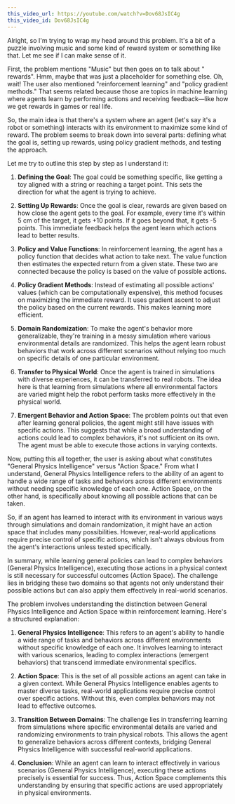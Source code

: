 ```yaml
---
this_video_url: https://youtube.com/watch?v=Dov68JsIC4g
this_video_id: Dov68JsIC4g
---
```

<think>
Alright, so I'm trying to wrap my head around this problem. It's a bit of a puzzle involving music and some kind of reward system or something like that. Let me see if I can make sense of it.

First, the problem mentions "Music" but then goes on to talk about " rewards". Hmm, maybe that was just a placeholder for something else. Oh, wait! The user also mentioned "reinforcement learning" and "policy gradient methods." That seems related because those are topics in machine learning where agents learn by performing actions and receiving feedback—like how we get rewards in games or real life.

So, the main idea is that there's a system where an agent (let's say it's a robot or something) interacts with its environment to maximize some kind of reward. The problem seems to break down into several parts: defining what the goal is, setting up rewards, using policy gradient methods, and testing the approach.

Let me try to outline this step by step as I understand it:

1. **Defining the Goal**: The goal could be something specific, like getting a toy aligned with a string or reaching a target point. This sets the direction for what the agent is trying to achieve.

2. **Setting Up Rewards**: Once the goal is clear, rewards are given based on how close the agent gets to the goal. For example, every time it's within 5 cm of the target, it gets +10 points. If it goes beyond that, it gets -5 points. This immediate feedback helps the agent learn which actions lead to better results.

3. **Policy and Value Functions**: In reinforcement learning, the agent has a policy function that decides what action to take next. The value function then estimates the expected return from a given state. These two are connected because the policy is based on the value of possible actions.

4. **Policy Gradient Methods**: Instead of estimating all possible actions' values (which can be computationally expensive), this method focuses on maximizing the immediate reward. It uses gradient ascent to adjust the policy based on the current rewards. This makes learning more efficient.

5. **Domain Randomization**: To make the agent's behavior more generalizable, they're training in a messy simulation where various environmental details are randomized. This helps the agent learn robust behaviors that work across different scenarios without relying too much on specific details of one particular environment.

6. **Transfer to Physical World**: Once the agent is trained in simulations with diverse experiences, it can be transferred to real robots. The idea here is that learning from simulations where all environmental factors are varied might help the robot perform tasks more effectively in the physical world.

7. **Emergent Behavior and Action Space**: The problem points out that even after learning general policies, the agent might still have issues with specific actions. This suggests that while a broad understanding of actions could lead to complex behaviors, it's not sufficient on its own. The agent must be able to execute those actions in varying contexts.

Now, putting this all together, the user is asking about what constitutes "General Physics Intelligence" versus "Action Space." From what I understand, General Physics Intelligence refers to the ability of an agent to handle a wide range of tasks and behaviors across different environments without needing specific knowledge of each one. Action Space, on the other hand, is specifically about knowing all possible actions that can be taken.

So, if an agent has learned to interact with its environment in various ways through simulations and domain randomization, it might have an action space that includes many possibilities. However, real-world applications require precise control of specific actions, which isn't always obvious from the agent's interactions unless tested specifically.

In summary, while learning general policies can lead to complex behaviors (General Physics Intelligence), executing those actions in a physical context is still necessary for successful outcomes (Action Space). The challenge lies in bridging these two domains so that agents not only understand their possible actions but can also apply them effectively in real-world scenarios.
</think>

The problem involves understanding the distinction between General Physics Intelligence and Action Space within reinforcement learning. Here's a structured explanation:

1. **General Physics Intelligence**: This refers to an agent's ability to handle a wide range of tasks and behaviors across different environments without specific knowledge of each one. It involves learning to interact with various scenarios, leading to complex interactions (emergent behaviors) that transcend immediate environmental specifics.

2. **Action Space**: This is the set of all possible actions an agent can take in a given context. While General Physics Intelligence enables agents to master diverse tasks, real-world applications require precise control over specific actions. Without this, even complex behaviors may not lead to effective outcomes.

3. **Transition Between Domains**: The challenge lies in transferring learning from simulations where specific environmental details are varied and randomizing environments to train physical robots. This allows the agent to generalize behaviors across different contexts, bridging General Physics Intelligence with successful real-world applications.

4. **Conclusion**: While an agent can learn to interact effectively in various scenarios (General Physics Intelligence), executing these actions precisely is essential for success. Thus, Action Space complements this understanding by ensuring that specific actions are used appropriately in physical environments.
